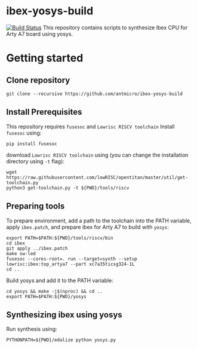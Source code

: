 # ibex-yosys-build
[![Build Status](https://travis-ci.com/antmicro/ibex-yosys-build.svg?branch=master)](https://travis-ci.com/antmicro/ibex-yosys-build)
This repository contains scripts to synthesize Ibex CPU for Arty A7 board using yosys.
# Getting started
## Clone repository
```
git clone --recursive https://github.com/antmicro/ibex-yosys-build
```
## Install Prerequisites
This repository requires `fusesoc` and `Lowrisc RISCV toolchain`
Install `fusesoc` using:
```
pip install fusesoc
```
download `Lowrisc RISCV toolchain` using (you can change the installation directory using `-t` flag):
```
wget https://raw.githubusercontent.com/lowRISC/opentitan/master/util/get-toolchain.py
python3 get-toolchain.py -t ${PWD}/tools/riscv
```
## Preparing tools
To prepare environment, add a path to the toolchain into the PATH variable, apply `ibex.patch`, and prepare ibex for Arty A7 to build with `yosys`:
```
export PATH=$PATH:${PWD}/tools/riscv/bin
cd ibex
git apply ../ibex.patch
make sw-led
fusesoc --cores-root=. run --target=synth --setup lowrisc:ibex:top_artya7 --part xc7a35ticsg324-1L
cd ..
```
Build yosys and add it to the PATH variable:
```
cd yosys && make -j$(nproc) && cd ..
export PATH=$PATH:${PWD}/yosys
```

## Synthesizing ibex using yosys
Run synthesis using:
```
PYTHONPATH=${PWD}/edalize python yosys.py
```

